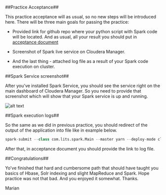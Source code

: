 ##Practice Acceptance##

This practice acceptance will as usual, so no new steps will be introduced here. There will be three main goals for passing the practice:
  * Provided link for github repo where your python script with Spark code will be located. And as usual, all your result you should put in [acceptance document](https://docs.google.com/spreadsheets/d/1YRhLnorRICtTASVYawDaY8C8F_C9ilyhvD1oWI4Bss4/edit?usp=sharing)

  * Screenshot of Spark live service on Cloudera Manager.

  * And the last thing - attached log file as a result of your Spark code execution on cluster.

##Spark Service screenshot##

After you've installed Spark Service, you should see the service right on the main dashboard of Cloudera Manager. So you need to provide that screenshot which will show that your Spark service is up and running.

![alt text](images/park-history-server.png "Spark service cloudera")

##Spark execution logs##

So the same as we did in previous practice, you should redirect of the output of the application into file like in example below.

```python
spark-submit --class com.lits.spark.Main --master yarn --deploy-mode client /home/ec2-user/spark-test-1.0-SNAPSHOT-jar-with-dependencies.jar >> /home/ec2-user/app.log
```
After that, in acceptance document you should provide the link to log file.


##Congratulations##

Yo've finished that hard and cumbersome path that should have taught you basics of Hbase, Solr indexing and slight MapReduce and Spark. Hope practice was not that bad. And you enjoyed it somewhat. Thanks.

Marian
